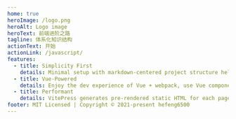 ```yaml
---
home: true
heroImage: /logo.png
heroAlt: Logo image
heroText: 前端进阶之路
tagline: 体系化知识结构
actionText: 开始
actionLink: /javascript/
features:
  - title: Simplicity First
    details: Minimal setup with markdown-centered project structure helps you focus on writing.
  - title: Vue-Powered
    details: Enjoy the dev experience of Vue + webpack, use Vue components in markdown, and develop custom themes with Vue.
  - title: Performant
    details: VitePress generates pre-rendered static HTML for each page, and runs as an SPA once a page is loaded.
footer: MIT Licensed | Copyright © 2021-present hefeng6500
---
```

 
 <Comment /> 
 
 
 <Comment /> 
 